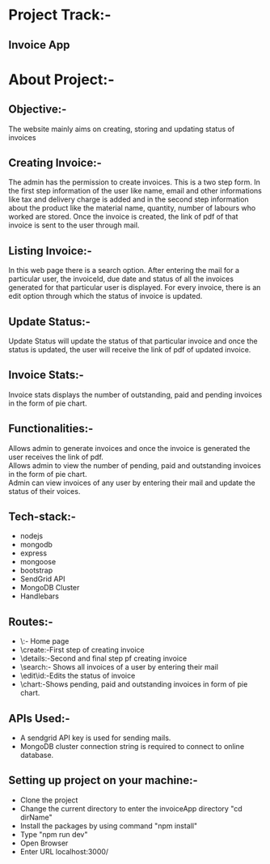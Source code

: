 # Project Track:-
## Invoice App
# About Project:-
## Objective:-
The website mainly aims on creating, storing and updating status of invoices
## Creating Invoice:-
The admin has the permission to create invoices. This is a two step form. In the first step information of the user like name, email and other informations like tax and delivery charge is added and in the second step information about the product like the material name, quantity, number of labours who worked are stored. Once the invoice is created, the link of pdf of that invoice is sent to the user through mail.
## Listing Invoice:-
In this web page there is a search option. After entering the mail for a particular user, the invoiceId, due date and status of all the invoices generated for that particular user is displayed. For every invoice, there is an edit option through which the status of invoice is updated.
## Update Status:-
Update Status will update the status of that particular invoice and once the status is updated, the user will receive the link of pdf of updated invoice.
## Invoice Stats:-
Invoice stats displays the number of outstanding, paid and pending invoices in the form of pie chart.

## Functionalities:-
Allows admin to generate invoices and once the invoice is generated the user receives the link of pdf. \
Allows admin to view the number of pending, paid and outstanding invoices in the form of pie chart. \
Admin can view invoices of any user by entering their mail and update the status of their voices. 

## Tech-stack:-
* nodejs
* mongodb
* express
* mongoose
* bootstrap
* SendGrid API
* MongoDB Cluster
* Handlebars

## Routes:-
* \\:- Home page
* \create:-First step of creating invoice
* \details:-Second and final step pf creating invoice
* \search:- Shows all invoices of a user by entering their mail
* \edit\id:-Edits the status of invoice
* \chart:-Shows pending, paid and outstanding invoices in form of pie chart.

## APIs Used:-
* A sendgrid API key is used for sending mails.
* MongoDB cluster connection string is required to connect to online database.

## Setting up project on your machine:-
* Clone the project
* Change the current directory to enter the invoiceApp directory "cd dirName"
* Install the packages by using command "npm install"
* Type "npm run dev"
* Open Browser
* Enter URL localhost:3000/


